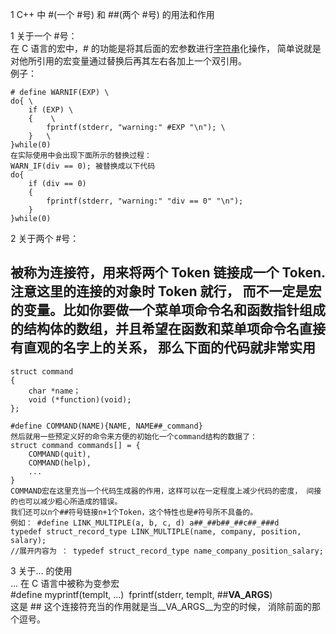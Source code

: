 1 C++ 中 #(一个 #号) 和 ##(两个 #号) 的用法和作用

1 关于一个 #号：  
在 C 语言的宏中，# 的功能是将其后面的宏参数进行[字符串](https://so.csdn.net/so/search?q=%E5%AD%97%E7%AC%A6%E4%B8%B2&spm=1001.2101.3001.7020)化操作， 简单说就是对他所引用的宏变量通过替换后再其左右各加上一个双引用。  
例子：

```
# define WARNIF(EXP) \
do{ \
    if (EXP) \
    {    \ 
        fprintf(stderr, "warning:" #EXP "\n"); \
    }   \    
}while(0)    
在实际使用中会出现下面所示的替换过程：
WARN_IF(div == 0); 被替换成以下代码
do{
    if (div == 0) 
    {        
        fprintf(stderr, "warning:" "div == 0" "\n"); 
    }       
}while(0)
```

2 关于两个 #号：  
## 被称为连接符，用来将两个 Token 链接成一个 Token. 注意这里的连接的对象时 Token 就行， 而不一定是宏的变量。比如你要做一个菜单项命令名和函数指针组成的结构体的数组，并且希望在函数和菜单项命令名直接有直观的名字上的关系， 那么下面的代码就非常实用

```
struct command
{
    char *name；
    void (*function)(void);
};
 
#define COMMAND(NAME){NAME, NAME##_command}
然后就用一些预定义好的命令来方便的初始化一个command结构的数据了：
struct command commands[] = {
    COMMAND(quit),
    COMMAND(help),
    ...
}
COMMAND宏在这里充当一个代码生成器的作用，这样可以在一定程度上减少代码的密度， 间接的也可以减少粗心所造成的错误。
我们还可以n个##符号链接n+1个Token，这个特性也是#符号所不具备的。
例如： #define LINK_MULTIPLE(a, b, c, d) a##_##b##_##c##_###d
typedef struct_record_type LINK_MULTIPLE(name, company, position, salary);
//展开内容为 ： typedef struct_record_type name_company_position_salary;
```

3 关于... 的使用  
... 在 C 语言中被称为变参宏   
#define myprintf(templt, ...)  fprintf(stderr, templt, ##__VA_ARGS__)  
这是 ## 这个连接符充当的作用就是当__VA_ARGS__为空的时候， 消除前面的那个逗号。